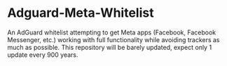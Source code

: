 # Adguard-Meta-Whitelist
An AdGuard whitelist attempting to get Meta apps (Facebook, Facebook Messenger, etc.) working with full functionality while avoiding trackers as much as possible.
This repository will be barely updated, expect only 1 update every 900 years.
